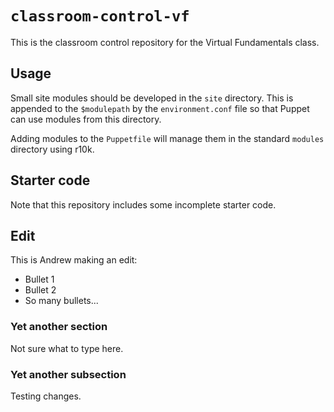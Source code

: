 # `classroom-control-vf`

This is the classroom control repository for the Virtual Fundamentals class.

## Usage

Small site modules should be developed in the `site` directory. This is appended
to the `$modulepath` by the `environment.conf` file so that Puppet can use modules
from this directory.

Adding modules to the `Puppetfile` will manage them in the standard `modules`
directory using r10k.

## Starter code

Note that this repository includes some incomplete starter code.

## Edit

This is Andrew making an edit:
* Bullet 1
* Bullet 2
* So many bullets...

### Yet another section

Not sure what to type here.

### Yet another subsection

Testing changes.

